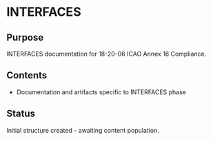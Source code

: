 # INTERFACES

## Purpose
INTERFACES documentation for 18-20-06 ICAO Annex 16 Compliance.

## Contents
- Documentation and artifacts specific to INTERFACES phase

## Status
Initial structure created - awaiting content population.

